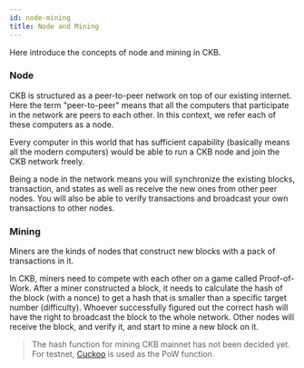 ```yaml
---
id: node-mining
title: Node and Mining
---
```


Here introduce the concepts of node and mining in CKB.

### Node
CKB is structured as a peer-to-peer network on top of our existing internet. Here the term "peer-to-peer" means that all the computers that participate in the network are peers to each other. In this context, we refer each of these computers as a node.

Every computer in this world that has sufficient capability (basically means all the modern computers) would be able to run a CKB node and join the CKB network freely. 

Being a node in the network means you will synchronize the existing blocks, transaction, and states as well as receive the new ones from other peer nodes. You will also be able to verify transactions and broadcast your own transactions to other nodes.

### Mining

Miners are the kinds of nodes that construct new blocks with a pack of transactions in it. 

In CKB, miners need to compete with each other on a game called Proof-of-Work. After a miner constructed a block, it needs to calculate the hash of the block (with a nonce) to get a hash that is smaller than a specific target number (difficulty). Whoever successfully figured out the correct hash will have the right to broadcast the block to the whole network. Other nodes will receive the block, and verify it, and start to mine a new block on it.

> The hash function for mining CKB mainnet has not been decided yet. For testnet, [Cuckoo](https://github.com/nervosnetwork/ckb/wiki/PoW-Engines) is used as the PoW function.


